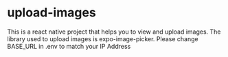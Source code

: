 # upload-images
This is a react native project that helps you to view and upload images.
The library used to upload images is expo-image-picker.
Please change BASE_URL in .env to match your IP Address
